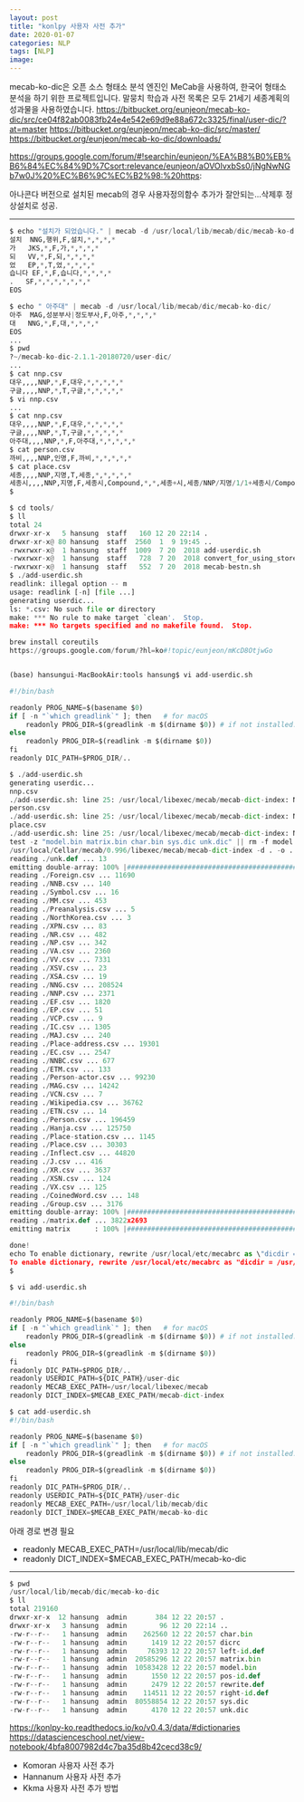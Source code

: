 ```yaml
---
layout: post
title: "konlpy 사용자 사전 추가"
date: 2020-01-07
categories: NLP
tags: [NLP]
image:
---
```


mecab-ko-dic은 오픈 소스 형태소 분석 엔진인 MeCab을 사용하여, 한국어 형태소 분석을 하기 위한 프로젝트입니다. 말뭉치 학습과 사전 목록은 모두 21세기 세종계획의 성과물을 사용하였습니다.
https://bitbucket.org/eunjeon/mecab-ko-dic/src/ce04f82ab0083fb24e4e542e69d9e88a672c3325/final/user-dic/?at=master
https://bitbucket.org/eunjeon/mecab-ko-dic/src/master/
https://bitbucket.org/eunjeon/mecab-ko-dic/downloads/

https://groups.google.com/forum/#!searchin/eunjeon/%EA%B8%B0%EB%B6%84%EC%84%9D%7Csort:relevance/eunjeon/aOVOlvxbSs0/jNgNwNGb7w0J%20%EC%B6%9C%EC%B2%98:%20https:


아나콘다 버전으로 설치된 mecab의 경우 사용자정의함수 추가가 잘안되는...삭제후 정상설치로 성공.

***

```python
$ echo "설치가 되었습니다." | mecab -d /usr/local/lib/mecab/dic/mecab-ko-dic/
설치	NNG,행위,F,설치,*,*,*,*
가	JKS,*,F,가,*,*,*,*
되	VV,*,F,되,*,*,*,*
었	EP,*,T,었,*,*,*,*
습니다	EF,*,F,습니다,*,*,*,*
.	SF,*,*,*,*,*,*,*
EOS
```

```python
$ echo " 아주대" | mecab -d /usr/local/lib/mecab/dic/mecab-ko-dic/
아주	MAG,성분부사|정도부사,F,아주,*,*,*,*
대	NNG,*,F,대,*,*,*,*
EOS
...
$ pwd
?~/mecab-ko-dic-2.1.1-20180720/user-dic/
...
$ cat nnp.csv
대우,,,,NNP,*,F,대우,*,*,*,*,*
구글,,,,NNP,*,T,구글,*,*,*,*,*
$ vi nnp.csv
...
$ cat nnp.csv
대우,,,,NNP,*,F,대우,*,*,*,*,*
구글,,,,NNP,*,T,구글,*,*,*,*,*
아주대,,,,NNP,*,F,아주대,*,*,*,*,*
$ cat person.csv
까비,,,,NNP,인명,F,까비,*,*,*,*,*
$ cat place.csv
세종,,,,NNP,지명,T,세종,*,*,*,*,*
세종시,,,,NNP,지명,F,세종시,Compound,*,*,세종+시,세종/NNP/지명/1/1+세종시/Compound/지명/0/2+시/NNG/*/1/1
$
```

```python
$ cd tools/
$ ll
total 24
drwxr-xr-x   5 hansung  staff   160 12 20 22:14 .
drwxr-xr-x@ 80 hansung  staff  2560  1  9 19:45 ..
-rwxrwxr-x@  1 hansung  staff  1009  7 20  2018 add-userdic.sh
-rwxrwxr-x@  1 hansung  staff   728  7 20  2018 convert_for_using_store.sh
-rwxrwxr-x@  1 hansung  staff   552  7 20  2018 mecab-bestn.sh
$ ./add-userdic.sh
readlink: illegal option -- m
usage: readlink [-n] [file ...]
generating userdic...
ls: *.csv: No such file or directory
make: *** No rule to make target `clean'.  Stop.
make: *** No targets specified and no makefile found.  Stop.
```


```python
brew install coreutils
https://groups.google.com/forum/?hl=ko#!topic/eunjeon/mKcD8OtjwGo


(base) hansungui-MacBookAir:tools hansung$ vi add-userdic.sh

#!/bin/bash

readonly PROG_NAME=$(basename $0)
if [ -n "`which greadlink`" ]; then   # for macOS
    readonly PROG_DIR=$(greadlink -m $(dirname $0)) # if not installed: `brew install coreutils`
else
    readonly PROG_DIR=$(readlink -m $(dirname $0))
fi
readonly DIC_PATH=$PROG_DIR/..
```


```python
$ ./add-userdic.sh
generating userdic...
nnp.csv
./add-userdic.sh: line 25: /usr/local/libexec/mecab/mecab-dict-index: No such file or directory
person.csv
./add-userdic.sh: line 25: /usr/local/libexec/mecab/mecab-dict-index: No such file or directory
place.csv
./add-userdic.sh: line 25: /usr/local/libexec/mecab/mecab-dict-index: No such file or directory
test -z "model.bin matrix.bin char.bin sys.dic unk.dic" || rm -f model.bin matrix.bin char.bin sys.dic unk.dic
/usr/local/Cellar/mecab/0.996/libexec/mecab/mecab-dict-index -d . -o . -f UTF-8 -t UTF-8
reading ./unk.def ... 13
emitting double-array: 100% |###########################################|
reading ./Foreign.csv ... 11690
reading ./NNB.csv ... 140
reading ./Symbol.csv ... 16
reading ./MM.csv ... 453
reading ./Preanalysis.csv ... 5
reading ./NorthKorea.csv ... 3
reading ./XPN.csv ... 83
reading ./NR.csv ... 482
reading ./NP.csv ... 342
reading ./VA.csv ... 2360
reading ./VV.csv ... 7331
reading ./XSV.csv ... 23
reading ./XSA.csv ... 19
reading ./NNG.csv ... 208524
reading ./NNP.csv ... 2371
reading ./EF.csv ... 1820
reading ./EP.csv ... 51
reading ./VCP.csv ... 9
reading ./IC.csv ... 1305
reading ./MAJ.csv ... 240
reading ./Place-address.csv ... 19301
reading ./EC.csv ... 2547
reading ./NNBC.csv ... 677
reading ./ETM.csv ... 133
reading ./Person-actor.csv ... 99230
reading ./MAG.csv ... 14242
reading ./VCN.csv ... 7
reading ./Wikipedia.csv ... 36762
reading ./ETN.csv ... 14
reading ./Person.csv ... 196459
reading ./Hanja.csv ... 125750
reading ./Place-station.csv ... 1145
reading ./Place.csv ... 30303
reading ./Inflect.csv ... 44820
reading ./J.csv ... 416
reading ./XR.csv ... 3637
reading ./XSN.csv ... 124
reading ./VX.csv ... 125
reading ./CoinedWord.csv ... 148
reading ./Group.csv ... 3176
emitting double-array: 100% |###########################################|
reading ./matrix.def ... 3822x2693
emitting matrix      : 100% |###########################################|

done!
echo To enable dictionary, rewrite /usr/local/etc/mecabrc as \"dicdir = /usr/local/lib/mecab/dic/mecab-ko-dic\"
To enable dictionary, rewrite /usr/local/etc/mecabrc as "dicdir = /usr/local/lib/mecab/dic/mecab-ko-dic"
$
```

```python
$ vi add-userdic.sh

#!/bin/bash

readonly PROG_NAME=$(basename $0)
if [ -n "`which greadlink`" ]; then   # for macOS
    readonly PROG_DIR=$(greadlink -m $(dirname $0)) # if not installed: `brew install coreutils`
else
    readonly PROG_DIR=$(greadlink -m $(dirname $0))
fi
readonly DIC_PATH=$PROG_DIR/..
readonly USERDIC_PATH=${DIC_PATH}/user-dic
readonly MECAB_EXEC_PATH=/usr/local/libexec/mecab
readonly DICT_INDEX=$MECAB_EXEC_PATH/mecab-dict-index

$ cat add-userdic.sh
#!/bin/bash

readonly PROG_NAME=$(basename $0)
if [ -n "`which greadlink`" ]; then   # for macOS
    readonly PROG_DIR=$(greadlink -m $(dirname $0)) # if not installed: `brew install coreutils`
else
    readonly PROG_DIR=$(greadlink -m $(dirname $0))
fi
readonly DIC_PATH=$PROG_DIR/..
readonly USERDIC_PATH=${DIC_PATH}/user-dic
readonly MECAB_EXEC_PATH=/usr/local/lib/mecab/dic
readonly DICT_INDEX=$MECAB_EXEC_PATH/mecab-ko-dic
```

아래 경로 변경 필요
* readonly MECAB_EXEC_PATH=/usr/local/lib/mecab/dic
* readonly DICT_INDEX=$MECAB_EXEC_PATH/mecab-ko-dic


***

```python
$ pwd
/usr/local/lib/mecab/dic/mecab-ko-dic
$ ll
total 219160
drwxr-xr-x  12 hansung  admin       384 12 22 20:57 .
drwxr-xr-x   3 hansung  admin        96 12 20 22:14 ..
-rw-r--r--   1 hansung  admin    262560 12 22 20:57 char.bin
-rw-r--r--   1 hansung  admin      1419 12 22 20:57 dicrc
-rw-r--r--   1 hansung  admin     76393 12 22 20:57 left-id.def
-rw-r--r--   1 hansung  admin  20585296 12 22 20:57 matrix.bin
-rw-r--r--   1 hansung  admin  10583428 12 22 20:57 model.bin
-rw-r--r--   1 hansung  admin      1550 12 22 20:57 pos-id.def
-rw-r--r--   1 hansung  admin      2479 12 22 20:57 rewrite.def
-rw-r--r--   1 hansung  admin    114511 12 22 20:57 right-id.def
-rw-r--r--   1 hansung  admin  80558854 12 22 20:57 sys.dic
-rw-r--r--   1 hansung  admin      4170 12 22 20:57 unk.dic
```



https://konlpy-ko.readthedocs.io/ko/v0.4.3/data/#dictionaries
https://datascienceschool.net/view-notebook/4bfa8007982d4c7ba35d8b42cecd38c9/
* Komoran 사용자 사전 추가
* Hannanum 사용자 사전 추가
* Kkma 사용자 사전 추가 방법
